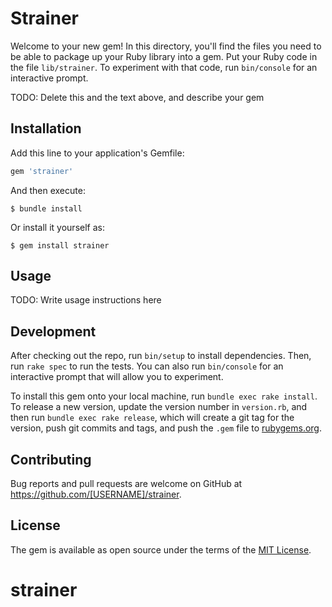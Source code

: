 # Strainer

Welcome to your new gem! In this directory, you'll find the files you need to be able to package up your Ruby library into a gem. Put your Ruby code in the file `lib/strainer`. To experiment with that code, run `bin/console` for an interactive prompt.

TODO: Delete this and the text above, and describe your gem

## Installation

Add this line to your application's Gemfile:

```ruby
gem 'strainer'
```

And then execute:

    $ bundle install

Or install it yourself as:

    $ gem install strainer

## Usage

TODO: Write usage instructions here

## Development

After checking out the repo, run `bin/setup` to install dependencies. Then, run `rake spec` to run the tests. You can also run `bin/console` for an interactive prompt that will allow you to experiment.

To install this gem onto your local machine, run `bundle exec rake install`. To release a new version, update the version number in `version.rb`, and then run `bundle exec rake release`, which will create a git tag for the version, push git commits and tags, and push the `.gem` file to [rubygems.org](https://rubygems.org).

## Contributing

Bug reports and pull requests are welcome on GitHub at https://github.com/[USERNAME]/strainer.


## License

The gem is available as open source under the terms of the [MIT License](https://opensource.org/licenses/MIT).
# strainer
